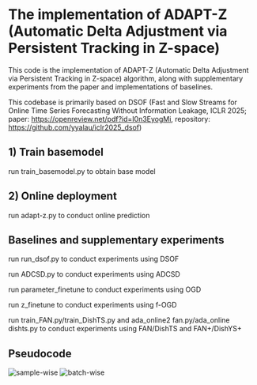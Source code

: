 # The implementation of ADAPT-Z (Automatic Delta Adjustment via Persistent Tracking in Z-space)
This code is the implementation of ADAPT-Z (Automatic Delta Adjustment via Persistent Tracking in Z-space) algorithm, along with supplementary experiments from the paper and implementations of baselines.

This codebase is primarily based on DSOF (Fast and Slow Streams for Online Time Series Forecasting Without Information Leakage, ICLR 2025; paper: https://openreview.net/pdf?id=I0n3EyogMi, repository: https://github.com/yyalau/iclr2025_dsof)
## 1) Train basemodel
run train_basemodel.py to obtain base model

## 2) Online deployment
run adapt-z.py to conduct online prediction

## Baselines and supplementary experiments
run run_dsof.py to conduct experiments using DSOF

run ADCSD.py to conduct experiments using ADCSD

run parameter_finetune to conduct experiments using OGD

run z_finetune to conduct experiments using f-OGD

run train_FAN.py/train_DishTS.py and ada_online2 fan.py/ada_online dishts.py to conduct experiments using FAN/DishTS and FAN+/DishYS+

## Pseudocode
![sample-wise](sample_version.jpg)
![batch-wise](batch_version.jpg)
